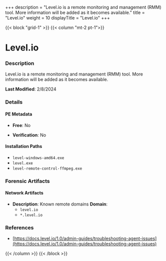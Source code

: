+++
description = "Level.io is a remote monitoring and management (RMM) tool. More information will be added as it becomes available."
title = "Level.io"
weight = 10
displayTitle = "Level.io"
+++


{{< block "grid-1" >}}
{{< column "mt-2 pt-1">}}

# Level.io


### Description

Level.io is a remote monitoring and management (RMM) tool. More information will be added as it becomes available.



**Last Modified**: 2/8/2024

### Details


#### PE Metadata


- **Free**: No

- **Verification**: No




#### Installation Paths
- `level-windows-amd64.exe`
- `level.exe`
- `level-remote-control-ffmpeg.exe`

### Forensic Artifacts




#### Network Artifacts

- **Description**: Known remote domains
  **Domain**:
    - `level.io`
    - `*.level.io`





### References
- [https://docs.level.io/1.0/admin-guides/troubleshooting-agent-issues](https://docs.level.io/1.0/admin-guides/troubleshooting-agent-issues)



{{< /column >}}
{{< /block >}}
